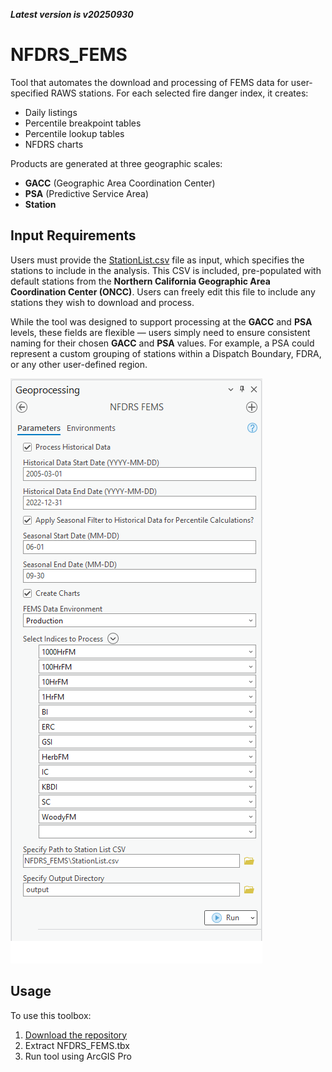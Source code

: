 ***Latest version is v20250930***

# NFDRS_FEMS

Tool that automates the download and processing of FEMS data for user-specified RAWS stations. For each selected fire danger index, it creates:

- Daily listings  
- Percentile breakpoint tables  
- Percentile lookup tables  
- NFDRS charts

Products are generated at three geographic scales:

- **GACC** (Geographic Area Coordination Center)  
- **PSA** (Predictive Service Area)  
- **Station**

## Input Requirements

Users must provide the [StationList.csv](https://github.com/mpanunto/NFDRS_FEMS/blob/main/StationList.csv) file as input, which specifies the stations to include in the analysis. This CSV is included, pre-populated with default stations from the **Northern California Geographic Area Coordination Center (ONCC)**. Users can freely edit this file to include any stations they wish to download and process.

While the tool was designed to support processing at the **GACC** and **PSA** levels, these fields are flexible — users simply need to ensure consistent naming for their chosen **GACC** and **PSA** values. For example, a PSA could represent a custom grouping of stations within a Dispatch Boundary, FDRA, or any other user-defined region.


![screenshot_NFDRS_FEMS_1.png](/screenshot_NFDRS_FEMS_1.png)


## Usage

To use this toolbox:

1. [Download the repository](https://github.com/mpanunto/NFDRS_FEMS/archive/refs/heads/main.zip)
2. Extract NFDRS_FEMS.tbx
3. Run tool using ArcGIS Pro
